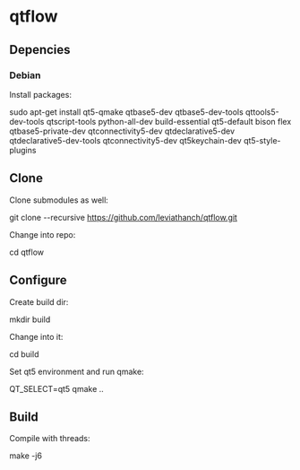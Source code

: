 # qtflow
## Depencies
### Debian
Install packages:

 sudo apt-get install qt5-qmake qtbase5-dev qtbase5-dev-tools qttools5-dev-tools qtscript-tools python-all-dev build-essential qt5-default bison flex qtbase5-private-dev qtconnectivity5-dev qtdeclarative5-dev qtdeclarative5-dev-tools qtconnectivity5-dev qt5keychain-dev qt5-style-plugins

## Clone
Clone submodules as well:

 git clone --recursive https://github.com/leviathanch/qtflow.git

Change into repo:

 cd qtflow

## Configure
Create build dir:

 mkdir build

Change into it:

 cd build

Set qt5 environment and run qmake:

 QT_SELECT=qt5 qmake ..

## Build
Compile with threads:

 make -j6 

